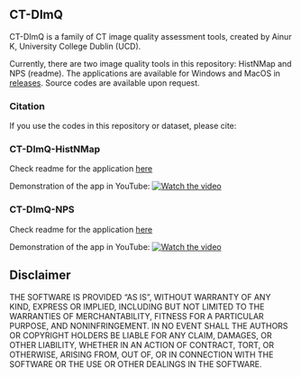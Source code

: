 ## CT-DImQ 

CT-DImQ is a family of CT image quality assessment tools, created by Ainur K, University College Dublin (UCD).

Currently, there are two image quality tools in this repository: HistNMap and NPS (readme). The applications are available for Windows and MacOS in [releases](https://github.com/AK-CT-2025/CT-DImQ-CT-Image-quality-analysis-tools/releases). 
Source codes are available upon request.

### Citation
If you use the codes in this repository or dataset, please cite:

### CT-DImQ-HistNMap
Check readme for the application [here](https://github.com/AK-CT-2025/CT-DImQ-CT-Image-quality-analysis-tools/blob/e6f27b23dd0068ee8798d2f4afc46f76308c31af/CT-DImQ-HistNMap/HistNMap_README.md)

Demonstration of the app in YouTube:
[![Watch the video](https://img.youtube.com/vi/JhNM4Fpe3U0/maxresdefault.jpg)](https://www.youtube.com/watch?v=JhNM4Fpe3U0)

### CT-DImQ-NPS
Check readme for the application [here](https://github.com/AK-CT-2025/CT-DImQ-CT-Image-quality-analysis-tools/blob/e6f27b23dd0068ee8798d2f4afc46f76308c31af/CT-DImQ-NPS/NPS_README.md)

Demonstration of the app in YouTube:
[![Watch the video](https://img.youtube.com/vi/12os1_qhA9I/maxresdefault.jpg)](https://www.youtube.com/watch?v=12os1_qhA9I)


## Disclaimer
THE SOFTWARE IS PROVIDED “AS IS”, WITHOUT WARRANTY OF ANY KIND, EXPRESS OR IMPLIED, INCLUDING BUT NOT LIMITED TO THE WARRANTIES OF MERCHANTABILITY, FITNESS FOR A PARTICULAR PURPOSE, AND NONINFRINGEMENT. IN NO EVENT SHALL THE AUTHORS OR COPYRIGHT HOLDERS BE LIABLE FOR ANY CLAIM, DAMAGES, OR OTHER LIABILITY, WHETHER IN AN ACTION OF CONTRACT, TORT, OR OTHERWISE, ARISING FROM, OUT OF, OR IN CONNECTION WITH THE SOFTWARE OR THE USE OR OTHER DEALINGS IN THE SOFTWARE.
